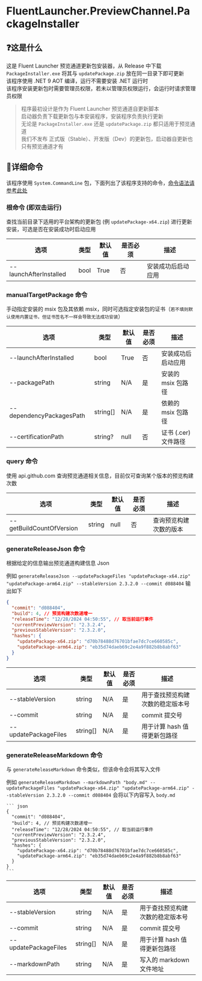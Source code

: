 # FluentLauncher.PreviewChannel.PackageInstaller

## ❓这是什么

这是 Fluent Launcher 预览通道更新包安装器，从 Release 中下载 `PackageInstaller.exe` 将其与 `updatePackage.zip` 放在同一目录下即可更新  
该程序使用 .NET 9 AOT 编译，运行不需要安装 .NET 运行时  
该程序安装更新包时需要管理员权限，若未以管理员权限运行，会运行时请求管理员权限

> 程序最初设计是作为 Fluent Launcher 预览通道自更新脚本  
> 启动器负责下载更新包与本安装程序，安装程序负责执行更新  
> 无论是 `PackageInstaller.exe` 还是 `updatePackage.zip` 都只适用于预览通道  
> 我们不发布 正式版（Stable）、开发版（Dev）的更新包，启动器自更新也只有预览通道才有

## 📜详细命令
该程序使用 `System.CommandLine` 包，下面列出了该程序支持的命令，[命令语法请参考此处](https://learn.microsoft.com/zh-cn/dotnet/standard/commandline/syntax)

### 根命令 (即双击运行)
查找当前目录下适用的平台架构的更新包 (例 `updatePackage-x64.zip`) 进行更新安装，可选是否在安装成功时启动应用

| 选项                    | 类型 | 默认值 | 是否必须 | 描述              |
|------------------------|------|-------|----------|-------------------|
| --launchAfterInstalled | bool | True  | 否       | 安装成功后启动应用  |

### manualTargetPackage 命令
手动指定安装的 msix 包及其依赖 msix，同时可选指定安装包的证书（`若不填则默认使用内置证书，但证书签名不一样会导致无法成功安装`）

| 选项                     | 类型      | 默认值 | 是否必须 | 描述                |
|--------------------------|----------|-------|----------|---------------------|
| --launchAfterInstalled   | bool     | True  | 否       | 安装成功后启动应用    |
| --packagePath            | string   | N/A   | 是       | 安装的 msix 包路径   |
| --dependencyPackagesPath | string[] | N/A   | 是       | 依赖的 msix 包路径   |
| --certificationPath      | string?  | null  | 否       | 证书 (.cer) 文件路径 |

### query 命令
使用 api.github.com 查询预览通道相关信息，目前仅可查询某个版本的预览构建次数

| 选项                     | 类型      | 默认值 | 是否必须 | 描述                  |
|--------------------------|----------|-------|----------|----------------------|
| --getBuildCountOfVersion | string   | null  | 否       | 查询预览构建次数的版本 |

### generateReleaseJson 命令
根据给定的信息输出预览通道构建信息 Json

例如 ` generateReleaseJson --updatePackageFiles "updatePackage-x64.zip" "updatePackage-arm64.zip" --stableVersion 2.3.2.0 --commit d088404 ` 输出如下  

``` json
{
  "commit": "d088404",
  "build": 4, // 预览构建次数递增一
  "releaseTime": "12/28/2024 04:50:55", // 取当前运行事件
  "currentPreviewVersion": "2.3.2.4",
  "previousStableVersion": "2.3.2.0",
  "hashes": {
    "updatePackage-x64.zip": "d70b78488d76701bfae7dc7ce660585c",
    "updatePackage-arm64.zip": "eb35d74daeb69c2e4a9f882b8b8abf63"
  }
}
```

| 选项                 | 类型      | 默认值 | 是否必须 | 描述                          |
|----------------------|----------|-------|----------|-------------------------------|
| --stableVersion      | string   | N/A   | 是       | 用于查找预览构建次数的稳定版本号 |
| --commit             | string   | N/A   | 是       | commit 提交号                  |
| --updatePackageFiles | string[] | N/A   | 是       | 用于计算 hash 值得更新包路径    |

### generateReleaseMarkdown 命令
与 `generateReleaseMarkdown` 命令类似，但该命令会将其写入文件

例如 ` generateReleaseMarkdown --markdownPath "body.md" --updatePackageFiles "updatePackage-x64.zip" "updatePackage-arm64.zip" --stableVersion 2.3.2.0 --commit d088404 ` 会将以下内容写入 `body.md`  

````
``` json
{
  "commit": "d088404",
  "build": 4, // 预览构建次数递增一
  "releaseTime": "12/28/2024 04:50:55", // 取当前运行事件
  "currentPreviewVersion": "2.3.2.4",
  "previousStableVersion": "2.3.2.0",
  "hashes": {
    "updatePackage-x64.zip": "d70b78488d76701bfae7dc7ce660585c",
    "updatePackage-arm64.zip": "eb35d74daeb69c2e4a9f882b8b8abf63"
  }
}
```
````

| 选项                 | 类型      | 默认值 | 是否必须 | 描述                          |
|----------------------|----------|-------|----------|-------------------------------|
| --stableVersion      | string   | N/A   | 是       | 用于查找预览构建次数的稳定版本号 |
| --commit             | string   | N/A   | 是       | commit 提交号                  |
| --updatePackageFiles | string[] | N/A   | 是       | 用于计算 hash 值得更新包路径    |
| --markdownPath       | string   | N/A   | 是       | 写入的 markdown 文件地址       |